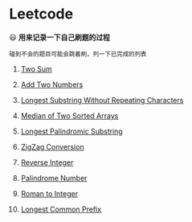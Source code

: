 # Leetcode

:smiley: **用来记录一下自己刷题的过程**

    碰到不会的题目可能会跳着刷，列一下已完成的列表

1. [Two Sum](src/easy/TwoSum.java)

2. [Add Two Numbers](src/easy/AddTwoNumbers.java)

3. [Longest Substring Without Repeating Characters](src\medium\LongestSubstringWithoutRepeatingCharacters.java)

4. [Median of Two Sorted Arrays](src/hard/MedianofTwoSortedArrays.java)

5. [Longest Palindromic Substring](src/hard/LongestPalindromicSubstring.java)

6. [ZigZag Conversion](src/medium/ZigZagConversion.java)

7. [Reverse Integer](src/easy/ReverInteger.java)

9. [Palindrome Number](src/easy/PalindromeNumber.java)

13. [Roman to Integer](src/easy/RomaToNumber.java)

14. [Longest Common Prefix](src/easy/LongestCommonPrefix.java)